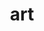 ---
title: art
cms_exclude: true
#url: talk

# View
view: card

# Optional cover image (relative to `assets/media/` folder).
image:
  caption: ''
  filename: 'westlake.png'
---